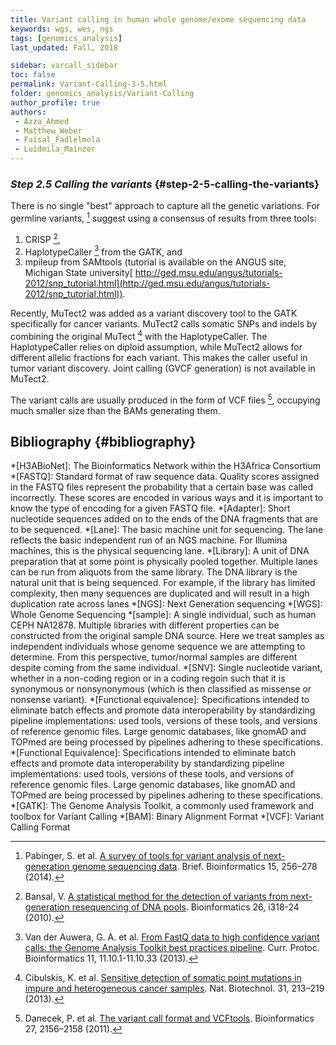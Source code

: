 ```yaml
---
title: Variant calling in human whole genome/exome sequencing data
keywords: wgs, wes, ngs
tags: [genomics_analysis]
last_updated: Fall, 2018

sidebar: varcall_sidebar
toc: false
permalink: Variant-Calling-3-5.html
folder: genomics_analysis/Variant-Calling
author_profile: true
authors:
 - Azza_Ahmed
 - Matthew_Weber
 - Faisal_Fadlelmola
 - Luidmila_Mainzer
---
```

### _Step 2.5 Calling the variants_ {#step-2-5-calling-the-variants}

There is no single "best" approach to capture all the genetic variations. For germline variants, [^11]  suggest using a consensus of results from three tools:



1.  CRISP [^43],
1.  HaplotypeCaller  [^36] from the GATK, and
1.  mpileup from SAMtools (tutorial is available on the ANGUS site, Michigan State university[ http://ged.msu.edu/angus/tutorials-2012/snp_tutorial.html](http://ged.msu.edu/angus/tutorials-2012/snp_tutorial.html)).

Recently, MuTect2 was added as a variant discovery tool to the GATK specifically for cancer variants. MuTect2 calls somatic SNPs and indels by combining the original MuTect [^44] with the HaplotypeCaller. The HaplotypeCaller relies on diploid assumption, while MuTect2 allows for different allelic fractions for each variant. This makes the caller useful in tumor variant discovery. Joint calling (GVCF generation) is not available in MuTect2.

The variant calls are usually produced in the form of VCF files [^45], occupying much smaller size than the BAMs generating them.

 


## Bibliography {#bibliography}


[^1]: Heldenbrand, J. R. et al. [Performance benchmarking of GATK3.8 and GATK4](https://www.biorxiv.org/content/10.1101/348565v1). BioRxiv (2018). doi:10.1101/348565

[^2]: Laurie, S. et al. [From Wet-Lab to Variations: Concordance and Speed of Bioinformatics Pipelines for Whole Genome and Whole Exome Sequencing](https://onlinelibrary.wiley.com/doi/full/10.1002/humu.23114). Hum. Mutat. 37, 1263–1271 (2016).

[^3]: Hwang, S., Kim, E., Lee, I. & Marcotte, E. M. [Systematic comparison of variant calling pipelines using gold standard personal exome variants](https://www.nature.com/articles/srep17875). Sci. Rep. 5, 17875 (2015).

[^4]: GATK Dictionary. at <https://software.broadinstitute.org/gatk/documentation/topic?name=dictionary>

[^5]: Myllykangas, S., Buenrostro, J. & Ji, H. P. Overview of sequencing technology platforms. InBioinformatics for High Throughput Sequencing 11–25 (Springer New York, 2012). doi:10.1007/978-1-4614-0782-9_2

[^6]: Schiemer, J. Illumina TruSeq DNA Adapters De-Mystifie available from <http://tucf-genomics.tufts.edu/documents/protocols/TUCF_Understanding_Illumina_TruSeq_Adapters.pdf> .

[^7]: Goodwin, S., McPherson, J. D. & McCombie, W. R. [Coming of age: ten years of next-generation sequencing technologies](https://www.nature.com/articles/nrg.2016.49). Nat. Rev. Genet. 17, 333–351 (2016).

[^8]: Head, S. R. et al. [Library construction for next-generation sequencing: overviews and challenges](https://www.future-science.com/doi/10.2144/000114133). BioTechniques 56, 61–4, 66, 68, passim (2014).

[^9]: Regier, A. A. et al. [Functional equivalence of genome sequencing analysis pipelines enables harmonized variant calling across human genetics projects](https://www.nature.com/articles/s41467-018-06159-4). BioRxiv (2018). doi:10.1101/269316

[^10]: broadinstitute/gatk: Official code repository for GATK versions 4 and up. at <https://github.com/broadinstitute/gatk>

[^11]: Pabinger, S. et al. [A survey of tools for variant analysis of next-generation genome sequencing data](https://academic.oup.com/bib/article/15/2/256/210976). Brief. Bioinformatics 15, 256–278 (2014).

[^12]: Nielsen, R., Paul, J. S., Albrechtsen, A. & Song, Y. S. [Genotype and SNP calling from next-generation sequencing data](https://www.nature.com/articles/nrg2986). Nat. Rev. Genet. 12, 443–451 (2011).

[^13]: Cock, P. J. A., Fields, C. J., Goto, N., Heuer, M. L. & Rice, P. M. [The Sanger FASTQ file format for sequences with quality scores, and the Solexa/Illumina FASTQ variants](https://academic.oup.com/nar/article/38/6/1767/3112533). Nucleic Acids Res. 38, 1767–1771 (2010).

[^14]: Bolger, A. M., Lohse, M. & Usadel, B. [Trimmomatic: a flexible trimmer for Illumina sequence data](https://academic.oup.com/bioinformatics/article/30/15/2114/2390096). Bioinformatics 30, 2114–2120 (2014).

[^15]: Dodt, M., Roehr, J. T., Ahmed, R. & Dieterich, C. [FLEXBAR-Flexible Barcode and Adapter Processing for Next-Generation Sequencing Platforms](https://www.mdpi.com/2079-7737/1/3/895). Biology (Basel) 1, 895–905 (2012).


[^16]: Tools to remove adapter sequences from next-generation sequencing data, Genomics Gateway. at <http://bioscholar.com/genomics/tools-remove-adapter-sequences-next-generation-sequencing-data/>

[^17]: Adapter trimming software tools, WGS analysis - OMICtools. at <https://omictools.com/adapter-trimming-category>

[^18]: Del Fabbro, C., Scalabrin, S., Morgante, M. & Giorgi, F. M. [An extensive evaluation of read trimming effects on Illumina NGS data analysis](https://journals.plos.org/plosone/article?id=10.1371/journal.pone.0085024). PLoS ONE 8, e85024 (2013).

[^19]: Babraham Bioinformatics - FastQC A Quality Control tool for High Throughput Sequence Data. at <http://www.bioinformatics.babraham.ac.uk/projects/fastqc/>

[^20]: Schmieder, R. & Edwards, R. [Quality control and preprocessing of metagenomic datasets](https://academic.oup.com/bioinformatics/article/27/6/863/236283). Bioinformatics 27, 863–864 (2011).

[^21]: Cox, M. P., Peterson, D. A. & Biggs, P. J. [SolexaQA: At-a-glance quality assessment of Illumina second-generation sequencing data](https://bmcbioinformatics.biomedcentral.com/articles/10.1186/1471-2105-11-485). BMC Bioinformatics 11, 485 (2010).

[^22]: GATK Doc Article #1213. at <https://software.broadinstitute.org/gatk/documentation/article.php?id=1213>

[^23]: Li, H. [Aligning sequence reads, clone sequences and assembly contigs with BWA-MEM](https://arxiv.org/abs/1303.3997). (2013).

[^24]: Langmead, B. & Salzberg, S. L. [Fast gapped-read alignment with Bowtie 2](https://www.nature.com/articles/nmeth.1923). Nat. Methods 9, 357–359 (2012).

[^25]: Li, H. & Homer, N. [A survey of sequence alignment algorithms for next-generation sequencing](https://genomebiology.biomedcentral.com/articles/10.1186/gb-2010-11-10-r99). Brief. Bioinformatics 11, 473–483 (2010).

[^26]: Thankaswamy-Kosalai, S., Sen, P. & Nookaew, I. [Evaluation and assessment of read-mapping by multiple next-generation sequencing aligners based on genome-wide characteristics](https://www.ncbi.nlm.nih.gov/pubmed/28286147). Genomics 109, 186–191 (2017).

[^27]: Li, H. et al. [The Sequence Alignment/Map format and SAMtools](https://academic.oup.com/bioinformatics/article/25/16/2078/204688). Bioinformatics 25, 2078–2079 (2009).

[^28]: How PCR duplicates arise in next-generation sequencing. at <http://www.cureffi.org/2012/12/11/how-pcr-duplicates-arise-in-next-generation-sequencing/>

[^29]: Faust, G. G. & Hall, I. M. [SAMBLASTER: fast duplicate marking and structural variant read extraction](https://academic.oup.com/bioinformatics/article/30/17/2503/2748175). Bioinformatics 30, 2503–2505 (2014).

[^30]: Tarasov, A., Vilella, A. J., Cuppen, E., Nijman, I. J. & Prins, P. [Sambamba: fast processing of NGS alignment formats](https://academic.oup.com/bioinformatics/article/31/12/2032/214758). Bioinformatics 31, 2032–2034 (2015).

[^31]: NOVOCRAFT TECHNOLOGIES SDN BHD. Novocraft. NOVOCRAFT TECHNOLOGIES SDN BHD at <http://www.novocraft.com/>

[^32]: Picard Tools - By Broad Institute. at <https://broadinstitute.github.io/picard/>

[^33]: DePristo, M. A. et al. [A framework for variation discovery and genotyping using next-generation DNA sequencing data](https://www.nature.com/articles/ng.806). Nat. Genet. 43, 491–498 (2011).

[^34]: Albers, C. A. et al. [Dindel: accurate indel calls from short-read data](https://genome.cshlp.org/content/21/6/961.long). Genome Res. 21, 961–973 (2011).

[^35]: Homer, N. & Nelson, S. F. [Improved variant discovery through local re-alignment of short-read next-generation sequencing data using SRMA](https://academic.oup.com/bioinformatics/article/31/12/2032/214758). Genome Biol. 11, R99 (2010).

[^36]: Van der Auwera, G. A. et al. [From FastQ data to high confidence variant calls: the Genome Analysis Toolkit best practices pipeline](https://currentprotocols.onlinelibrary.wiley.com/doi/abs/10.1002/0471250953.bi1110s43). Curr. Protoc. Bioinformatics 11, 11.10.1-11.10.33 (2013).

[^37]: Rimmer, A. et al. [Integrating mapping-, assembly- and haplotype-based approaches for calling variants in clinical sequencing applications](https://www.nature.com/articles/ng.3036). Nat. Genet. 46, 912–918 (2014).

[^38]: Garrison, E. & Marth, G. [Haplotype-based variant detection from short-read sequencing](https://arxiv.org/abs/1207.3907). arXiv (2012).

[^39]: Poplin, R. et al. [Scaling accurate genetic variant discovery to tens of thousands of samples](https://www.biorxiv.org/content/10.1101/201178v3). BioRxiv (2017). 

[^40]: Ebbert, M. T. W. et al. [Evaluating the necessity of PCR duplicate removal from next-generation sequencing data and a comparison of approaches](https://bmcbioinformatics.biomedcentral.com/articles/10.1186/s12859-016-1097-3). BMC Bioinformatics 17 Suppl 7, 239 (2016).

[^41]: Olson, N. D. et al. [Best practices for evaluating single nucleotide variant calling methods for microbial genomics](https://www.ncbi.nlm.nih.gov/pmc/articles/PMC4493402/). Front. Genet. 6, 235 (2015).

[^42]: Cabanski, C. R. et al. [ReQON: a Bioconductor package for recalibrating quality scores from next-generation sequencing data](https://bmcbioinformatics.biomedcentral.com/articles/10.1186/1471-2105-13-221). BMC Bioinformatics 13, 221 (2012).

[^43]: Bansal, V. [A statistical method for the detection of variants from next-generation resequencing of DNA pools](https://academic.oup.com/bioinformatics/article/26/12/i318/285976). Bioinformatics 26, i318-24 (2010).

[^44]: Cibulskis, K. et al. [Sensitive detection of somatic point mutations in impure and heterogeneous cancer samples](https://www.nature.com/articles/nbt.2514). Nat. Biotechnol. 31, 213–219 (2013).

[^45]: Danecek, P. et al. [The variant call format and VCFtools](https://academic.oup.com/bioinformatics/article/27/15/2156/402296). Bioinformatics 27, 2156–2158 (2011).

[^46]: Li, H. [Toward better understanding of artifacts in variant calling from high-coverage samples](https://academic.oup.com/bioinformatics/article/30/20/2843/2422145). Bioinformatics 30, 2843–2851 (2014).

[^47]: hail-is/hail: Scalable genomic data analysis. at <https://github.com/hail-is/hail>

[^48]: Paila, U., Chapman, B. A., Kirchner, R. & Quinlan, A. R. [GEMINI: integrative exploration of genetic variation and genome annotations](https://journals.plos.org/ploscompbiol/article?id=10.1371/journal.pcbi.1003153). PLoS Comput. Biol. 9, e1003153 (2013).

[^49]: Peng, G. et al. [Rare variant detection using family-based sequencing analysis](https://www.pnas.org/content/110/10/3985). Proc Natl Acad Sci USA 110, 3985–3990 (2013).

[^50]: Boyle, A. P. et al. [Annotation of functional variation in personal genomes using RegulomeDB](https://genome.cshlp.org/content/22/9/1790.long). Genome Res. 22, 1790–1797 (2012).

[^51]: What's in the resource bundle and how can I get it? — GATK-Forum. at <https://gatkforums.broadinstitute.org/gatk/discussion/1213/whats-in-the-resource-bundle-and-how-can-i-get-it>

[^52]: Afgan, E. et al. [The Galaxy platform for accessible, reproducible and collaborative biomedical analyses: 2018 update](https://academic.oup.com/nar/article/46/W1/W537/5001157). Nucleic Acids Res. 46, W537–W544 (2018).

[^53]: Stephens, Z. D. et al. [Simulating Next-Generation Sequencing Datasets from Empirical Mutation and Sequencing Models](https://journals.plos.org/plosone/article?id=10.1371/journal.pone.0167047). PLoS ONE 11, e0167047 (2016).



[//]: <> (These are common abbreviations in the page.)
*[H3ABioNet]: The Bioinformatics Network within the H3Africa Consortium
*[FASTQ]: Standard format of raw sequence data. Quality scores assigned in the FASTQ files represent the probability that a certain base was called incorrectly. These scores are encoded in various ways and it is important to know the type of encoding for a given FASTQ file.
*[Adapter]: Short nucleotide sequences added on to the ends of the DNA fragments that are to be sequenced.
*[Lane]: The basic machine unit for sequencing. The lane reflects the basic independent run of an NGS machine. For Illumina machines, this is the physical sequencing lane.
*[Library]: A unit of DNA preparation that at some point is physically pooled together.  Multiple lanes can be run from aliquots from the same library. The DNA library is the natural unit that is being sequenced. For example, if the library has limited complexity, then many sequences are duplicated and will result in a high duplication rate across lanes
*[NGS]: Next Generation sequencing
*[WGS]: Whole Genome Sequencing
*[sample]: A single individual, such as human CEPH NA12878. Multiple libraries with different properties can be constructed from the original sample DNA source. Here we treat samples as independent individuals whose genome sequence we are attempting to determine. From this perspective, tumor/normal samples are different despite coming from the same individual.
*[SNV]: Single nucleotide variant, whether in a non-coding region or in a coding regoin such that it is synonymous or nonsynonymous (which is then classified as missense or nonsense variant).
*[Functional equivalence]:  Specifications intended to eliminate batch effects and promote data interoperability by standardizing pipeline implementations: used tools, versions of these tools, and versions of reference genomic files. Large genomic databases, like gnomAD and TOPmed are being processed by pipelines adhering to these specifications.
*[Functional Equivalence]:  Specifications intended to eliminate batch effects and promote data interoperability by standardizing pipeline implementations: used tools, versions of these tools, and versions of reference genomic files. Large genomic databases, like gnomAD and TOPmed are being processed by pipelines adhering to these specifications.
*[GATK]: The Genome Analysis Toolkit, a commonly used framework and toolbox for Variant Calling
*[BAM]: Binary Alignment Format
*[VCF]: Variant Calling Format
